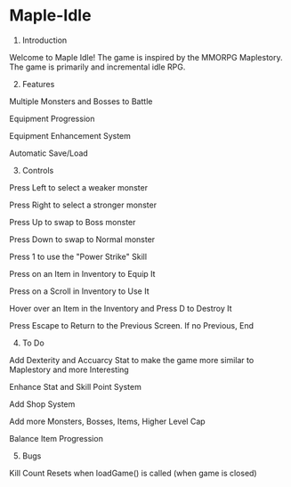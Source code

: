 # Maple-Idle
1. Introduction

Welcome to Maple Idle! The game is inspired by the MMORPG Maplestory. The game is primarily and incremental idle RPG.


2. Features

Multiple Monsters and Bosses to Battle

Equipment Progression

Equipment Enhancement System

Automatic Save/Load


3. Controls

Press Left to select a weaker monster

Press Right to select a stronger monster

Press Up to swap to Boss monster

Press Down to swap to Normal monster

Press 1 to use the "Power Strike" Skill

Press on an Item in Inventory to Equip It

Press on a Scroll in Inventory to Use It

Hover over an Item in the Inventory and Press D to Destroy It

Press Escape to Return to the Previous Screen. If no Previous, End


4. To Do

Add Dexterity and Accuarcy Stat to make the game more similar to Maplestory and more Interesting

Enhance Stat and Skill Point System

Add Shop System

Add more Monsters, Bosses, Items, Higher Level Cap

Balance Item Progression

5. Bugs

Kill Count Resets when loadGame() is called (when game is closed)





